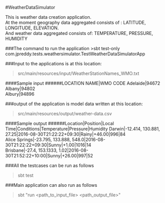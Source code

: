 #WeatherDataSimulator
<p>This is weather data creation application.<br>
At the moment geography data aggregated consists of : LATITUDE, LONGITUDE, ELEVATION. <br>
And weather data aggregated consists of: TEMPERATURE, PRESSURE, HUMIDITY <br>
</p>
###The command to run the application
>sbt test-only com.jpreddy.tests.weathersimulator.TestWeatherDataSimulatorApp

###Input to the applications is at this location:
>src/main/resources/input/WeatherStationNames_WMO.txt

####Sample input
######LOCATION NAME|WMO CODE
Adelaide|94672 <br>
Albany|94802 <br>
Albury|94896 <br> 

###output of the application is model data written at this location:
>src/main/resources/output/weather-data.csv

####Sample output
######Location|Position|Local Time|Conditions|Temperature|Pressure|Humidity
Darwin|-12.414, 130.881, 27.25|2016-08-30T21:22:22+09:30|Rainy|+46.00|996|84 <br>
Alice Springs|-23.795, 133.888, 548.0|2016-08-30T21:22:22+09:30|Sunny|+1.00|1016|14 <br>
Brisbane|-27.4, 153.1333, 1.02|2016-08-30T21:52:22+10:00|Sunny|+26.00|997|52 <br>

###All the testcases can be run as follows
>sbt test

###Main application can also run as follows
>sbt "run <path_to_input_file> <path_output_file>"





